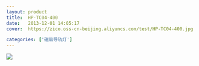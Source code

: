 ```yaml
---
layout: product
title:  HP-TC04-400
date:   2013-12-01 14:05:17
cover:	https://zico.oss-cn-beijing.aliyuncs.com/test/HP-TC04-400.jpg

categories: ['磁吸导轨灯']
---
```


![](https://zico.oss-cn-beijing.aliyuncs.com/test/muofc.png)